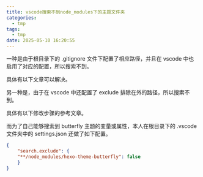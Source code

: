 ```yaml
---
title: vscode搜索不到node_modules下的主题文件夹
categories:
  - tmp
tags:
  - tmp
date: 2025-05-10 16:20:55
---
```


<!-- more --> 

一种是由于根目录下的 .gitignore 文件下配置了相应路径，并且在 vscode 中也启用了对应的配置，所以搜索不到。

具体有以下文章可以解决。

另一种是，由于在 vscode 中还配置了 exclude 排除在外的路径，所以搜索不到。

具体有以下修改步骤的参考文章。

而为了自己能够搜索到 butterfly 主题的变量或属性，本人在根目录下的 .vscode 文件夹中的 settings.json 还做了如下配置。

```json
{
    "search.exclude": {
    "**/node_modules/hexo-theme-butterfly": false
    }
}
```
